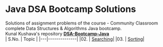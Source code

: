 # Java DSA Bootcamp Solutions
Solutions of assignment problems of the course - Community Classroom complete Data Structures &amp; Algorithms Java bootcamp.\
Kunal Kushava's repository [**DSA-Bootcamp-Java**](https://github.com/kunal-kushwaha/DSA-Bootcamp-Java)\
| S.No. | Topic | 
|---|--------------|
|02. | [Searching](/searching)|
|03. | [Sorting](/sorting)|

